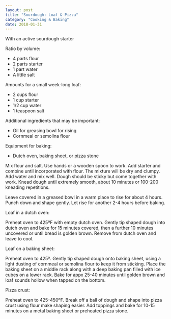 ```yaml
---
layout: post
title: "Sourdough: Loaf & Pizza"
category: "Cooking & Baking"
date: 2018-01-31
---
```


With an active sourdough starter


Ratio by volume:

- 4 parts flour
- 2 parts starter
- 1 part water
- A little salt


Amounts for a small week-long loaf:

- 2 cups flour
- 1 cup starter
- 1/2 cup water
- 1 teaspoon salt


Additional ingredients that may be important:

- Oil for greasing bowl for rising
- Cornmeal or semolina flour


Equipment for baking:

- Dutch oven, baking sheet, or pizza stone


Mix flour and salt. Use hands or a wooden spoon to work. Add starter and combine until incorporated with flour. The mixture will be dry and clumpy. Add water and mix well. Dough should be sticky but come together with work. Knead dough until extremely smooth, about 10 minutes or 100-200 kneading repetitions.

Leave covered in a greased bowl in a warm place to rise for about 4 hours. Punch down and shape gently. Let rise for another 2-4 hours before baking.


Loaf in a dutch oven:

Preheat oven to 425ºF with empty dutch oven. Gently tip shaped dough into dutch oven and bake for 15 minutes covered, then a further 10 minutes uncovered or until bread is golden brown. Remove from dutch oven and leave to cool.


Loaf on a baking sheet:

Preheat oven to 425º. Gently tip shaped dough onto baking sheet, using a light dusting of cornmeal or semolina flour to keep it from sticking. Place the baking sheet on a middle rack along with a deep baking pan filled with ice cubes on a lower rack. Bake for appx 25-40 minutes until golden brown and loaf sounds hollow when tapped on the bottom.


Pizza crust:

Preheat oven to 425-450ºF. Break off a ball of dough and shape into pizza crust using flour make shaping easier. Add toppings and bake for 10-15 minutes on a metal baking sheet or preheated pizza stone.
